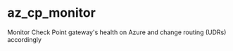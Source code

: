 # az_cp_monitor
Monitor Check Point gateway's health on Azure and change routing (UDRs) accordingly
